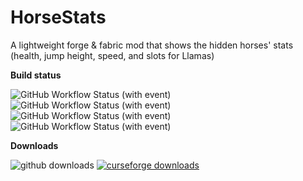 # HorseStats

A lightweight forge & fabric mod that shows the hidden horses' stats (health, jump height, speed, and slots for Llamas)

**Build status**

![GitHub Workflow Status (with event)](https://img.shields.io/github/actions/workflow/status/lilmods/horse-stats/build-fabric.yml?style=for-the-badge&logo=gradle&label=fabric%20build)
![GitHub Workflow Status (with event)](https://img.shields.io/github/actions/workflow/status/lilmods/horse-stats/release-fabric.yml?style=for-the-badge&logo=flatpak&logoColor=white&label=fabric%20release)
![GitHub Workflow Status (with event)](https://img.shields.io/github/actions/workflow/status/lilmods/horse-stats/build-forge.yml?style=for-the-badge&logo=gradle&label=forge%20build)
![GitHub Workflow Status (with event)](https://img.shields.io/github/actions/workflow/status/lilmods/horse-stats/release-forge.yml?style=for-the-badge&logo=flatpak&logoColor=white&label=forge%20release)

**Downloads**

![github downloads](https://img.shields.io/github/downloads/lilgallon/horsestatsmod/total.svg?label=Github%20downloads&logo=github&style=for-the-badge)
[![curseforge downloads](http://cf.way2muchnoise.eu/full_409126_downloads.svg)](https://www.curseforge.com/minecraft/mc-mods/horse-statistics)
